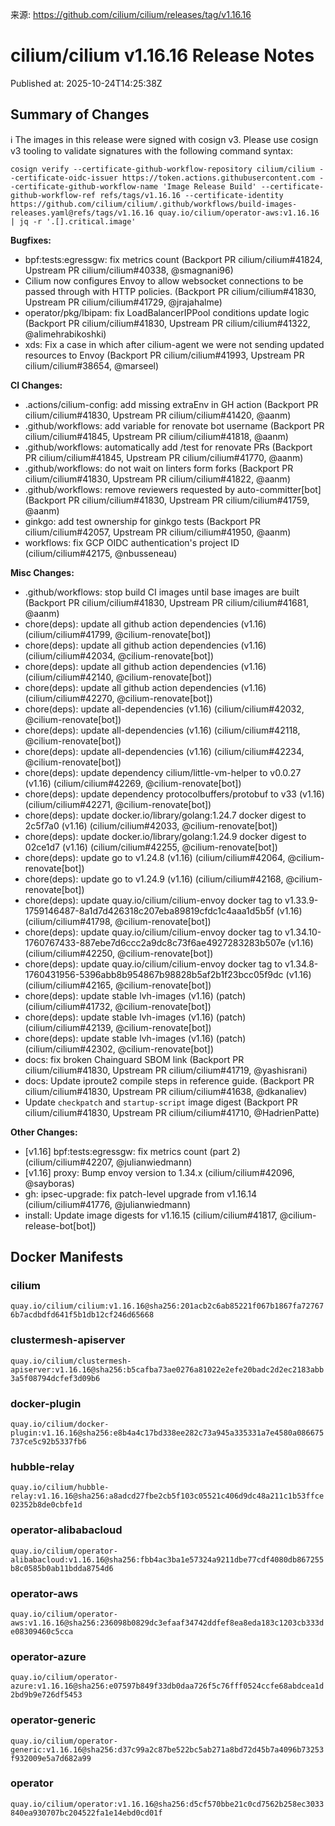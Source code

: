 来源: https://github.com/cilium/cilium/releases/tag/v1.16.16

# cilium/cilium v1.16.16 Release Notes

Published at: 2025-10-24T14:25:38Z

Summary of Changes
------------------

:information_source: The images in this release were signed with cosign v3. Please use cosign v3 tooling to validate signatures with the following command syntax:

```
cosign verify --certificate-github-workflow-repository cilium/cilium --certificate-oidc-issuer https://token.actions.githubusercontent.com --certificate-github-workflow-name 'Image Release Build' --certificate-github-workflow-ref refs/tags/v1.16.16 --certificate-identity https://github.com/cilium/cilium/.github/workflows/build-images-releases.yaml@refs/tags/v1.16.16 quay.io/cilium/operator-aws:v1.16.16 | jq -r '.[].critical.image'
```

**Bugfixes:**
* bpf:tests:egressgw: fix metrics count (Backport PR cilium/cilium#41824, Upstream PR cilium/cilium#40338, @smagnani96)
* Cilium now configures Envoy to allow websocket connections to be passed through with HTTP policies. (Backport PR cilium/cilium#41830, Upstream PR cilium/cilium#41729, @jrajahalme)
* operator/pkg/lbipam: fix LoadBalancerIPPool conditions update logic (Backport PR cilium/cilium#41830, Upstream PR cilium/cilium#41322, @alimehrabikoshki)
* xds: Fix a case in which after cilium-agent we were not sending updated resources to Envoy (Backport PR cilium/cilium#41993, Upstream PR cilium/cilium#38654, @marseel)

**CI Changes:**
* .actions/cilium-config: add missing extraEnv in GH action (Backport PR cilium/cilium#41830, Upstream PR cilium/cilium#41420, @aanm)
* .github/workflows: add variable for renovate bot username (Backport PR cilium/cilium#41845, Upstream PR cilium/cilium#41818, @aanm)
* .github/workflows: automatically add /test for renovate PRs (Backport PR cilium/cilium#41845, Upstream PR cilium/cilium#41770, @aanm)
* .github/workflows: do not wait on linters form forks (Backport PR cilium/cilium#41830, Upstream PR cilium/cilium#41822, @aanm)
* .github/workflows: remove reviewers requested by auto-committer[bot] (Backport PR cilium/cilium#41830, Upstream PR cilium/cilium#41759, @aanm)
* ginkgo: add test ownership for ginkgo tests (Backport PR cilium/cilium#42057, Upstream PR cilium/cilium#41950, @aanm)
* workflows: fix GCP OIDC authentication's project ID (cilium/cilium#42175, @nbusseneau)

**Misc Changes:**
* .github/workflows: stop build CI images until base images are built (Backport PR cilium/cilium#41830, Upstream PR cilium/cilium#41681, @aanm)
* chore(deps): update all github action dependencies (v1.16) (cilium/cilium#41799, @cilium-renovate[bot])
* chore(deps): update all github action dependencies (v1.16) (cilium/cilium#42034, @cilium-renovate[bot])
* chore(deps): update all github action dependencies (v1.16) (cilium/cilium#42140, @cilium-renovate[bot])
* chore(deps): update all github action dependencies (v1.16) (cilium/cilium#42270, @cilium-renovate[bot])
* chore(deps): update all-dependencies (v1.16) (cilium/cilium#42032, @cilium-renovate[bot])
* chore(deps): update all-dependencies (v1.16) (cilium/cilium#42118, @cilium-renovate[bot])
* chore(deps): update all-dependencies (v1.16) (cilium/cilium#42234, @cilium-renovate[bot])
* chore(deps): update dependency cilium/little-vm-helper to v0.0.27 (v1.16) (cilium/cilium#42269, @cilium-renovate[bot])
* chore(deps): update dependency protocolbuffers/protobuf to v33 (v1.16) (cilium/cilium#42271, @cilium-renovate[bot])
* chore(deps): update docker.io/library/golang:1.24.7 docker digest to 2c5f7a0 (v1.16) (cilium/cilium#42033, @cilium-renovate[bot])
* chore(deps): update docker.io/library/golang:1.24.9 docker digest to 02ce1d7 (v1.16) (cilium/cilium#42255, @cilium-renovate[bot])
* chore(deps): update go to v1.24.8 (v1.16) (cilium/cilium#42064, @cilium-renovate[bot])
* chore(deps): update go to v1.24.9 (v1.16) (cilium/cilium#42168, @cilium-renovate[bot])
* chore(deps): update quay.io/cilium/cilium-envoy docker tag to v1.33.9-1759146487-8a1d7d426318c207eba89819cfdc1c4aaa1d5b5f (v1.16) (cilium/cilium#41798, @cilium-renovate[bot])
* chore(deps): update quay.io/cilium/cilium-envoy docker tag to v1.34.10-1760767433-887ebe7d6ccc2a9dc8c73f6ae4927283283b507e (v1.16) (cilium/cilium#42250, @cilium-renovate[bot])
* chore(deps): update quay.io/cilium/cilium-envoy docker tag to v1.34.8-1760431956-5396abb8b954867b98828b5af2b1f23bcc05f9dc (v1.16) (cilium/cilium#42165, @cilium-renovate[bot])
* chore(deps): update stable lvh-images (v1.16) (patch) (cilium/cilium#41732, @cilium-renovate[bot])
* chore(deps): update stable lvh-images (v1.16) (patch) (cilium/cilium#42139, @cilium-renovate[bot])
* chore(deps): update stable lvh-images (v1.16) (patch) (cilium/cilium#42302, @cilium-renovate[bot])
* docs: fix broken Chainguard SBOM link (Backport PR cilium/cilium#41830, Upstream PR cilium/cilium#41719, @yashisrani)
* docs: Update iproute2 compile steps in reference guide. (Backport PR cilium/cilium#41830, Upstream PR cilium/cilium#41638, @dkanaliev)
* Update `checkpatch` and `startup-script` image digest (Backport PR cilium/cilium#41830, Upstream PR cilium/cilium#41710, @HadrienPatte)

**Other Changes:**
* [v1.16] bpf:tests:egressgw: fix metrics count (part 2) (cilium/cilium#42207, @julianwiedmann)
* [v1.16] proxy: Bump envoy version to 1.34.x (cilium/cilium#42096, @sayboras)
* gh: ipsec-upgrade: fix patch-level upgrade from v1.16.14 (cilium/cilium#41776, @julianwiedmann)
* install: Update image digests for v1.16.15 (cilium/cilium#41817, @cilium-release-bot[bot])


## Docker Manifests

### cilium

`quay.io/cilium/cilium:v1.16.16@sha256:201acb2c6ab85221f067b1867fa727676b7acdbdfd641f5b1db12cf246d65668`

### clustermesh-apiserver

`quay.io/cilium/clustermesh-apiserver:v1.16.16@sha256:b5cafba73ae0276a81022e2efe20badc2d2ec2183abb3a5f08794dcfef3d09b6`

### docker-plugin

`quay.io/cilium/docker-plugin:v1.16.16@sha256:e8b4a4c17bd338ee282c73a945a335331a7e4580a086675737ce5c92b5337fb6`

### hubble-relay

`quay.io/cilium/hubble-relay:v1.16.16@sha256:a8adcd27fbe2cb5f103c05521c406d9dc48a211c1b53ffce02352b8de0cbfe1d`

### operator-alibabacloud

`quay.io/cilium/operator-alibabacloud:v1.16.16@sha256:fbb4ac3ba1e57324a9211dbe77cdf4080db867255b8c0585b0ab11bdda8754d6`

### operator-aws

`quay.io/cilium/operator-aws:v1.16.16@sha256:236098b0829dc3efaaf34742ddfef8ea8eda183c1203cb333de08309460c5cca`

### operator-azure

`quay.io/cilium/operator-azure:v1.16.16@sha256:e07597b849f33db0daa726f5c76fff0524ccfe68abdcea1d2bd9b9e726df5453`

### operator-generic

`quay.io/cilium/operator-generic:v1.16.16@sha256:d37c99a2c87be522bc5ab271a8bd72d45b7a4096b73253f932009e5a7d682a99`

### operator

`quay.io/cilium/operator:v1.16.16@sha256:d5cf570bbe21c0cd7562b258ec3033840ea930707bc204522fa1e14ebd0cd01f`

